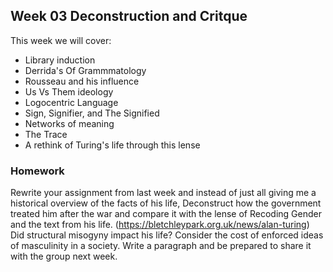 ## Week 03 Deconstruction and Critque 

This week we will cover: 
* Library induction 
* Derrida's Of Grammmatology 
* Rousseau and his influence 
* Us Vs Them ideology 
* Logocentric Language 
* Sign, Signifier, and The Signified 
* Networks of meaning 
* The Trace 
* A rethink of Turing's life through this lense 

### Homework
Rewrite your assignment from last week and instead of just all giving me a historical overview of the facts of his life, Deconstruct how the government treated him after the war and compare it with the lense of Recoding Gender and the text from his life. (https://bletchleypark.org.uk/news/alan-turing) 
Did structural misogyny impact his life? Consider the cost of enforced ideas of masculinity in a society. Write a paragraph and be prepared to share it with the group next week. 

